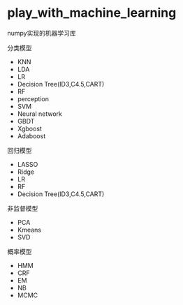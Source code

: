 # play_with_machine_learning
numpy实现的机器学习库

分类模型
- KNN
- LDA
- LR
- Decision Tree(ID3,C4.5,CART)
- RF
- perception
- SVM
- Neural network
- GBDT
- Xgboost
- Adaboost

回归模型
- LASSO
- Ridge
- LR
- RF
- Decision Tree(ID3,C4.5,CART)

非监督模型
- PCA
- Kmeans
- SVD

概率模型
- HMM
- CRF
- EM
- NB
- MCMC